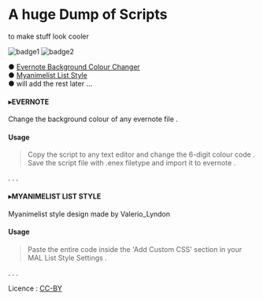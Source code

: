 <h1>A huge Dump of Scripts</h1>

to make stuff look cooler 

![badge1](https://img.shields.io/badge/dependencies-none-green.png "Logo Title Text 1") ![badge2](https://img.shields.io/badge/version-0.0.1-blue.png "Logo Title Text 1")

● [Evernote Background Colour Changer](https://github.com/sky2lz/script-bundle#evernote)<br>
● [Myanimelist List Style](https://github.com/sky2lz/script-bundle#myanimelist-list-style)<br>
● will add the rest later ...<br>

<h4> ▸EVERNOTE </h3>
Change the background colour of any evernote file . 

#### Usage 
>Copy the script to any text editor and change the 6-digit colour code . Save the script file with .enex filetype and import it to evernote .

. . .

<h4> ▸MYANIMELIST LIST STYLE </h3>
Myanimelist style design made by Valerio_Lyndon

#### Usage 
>Paste the entire code inside the 'Add Custom CSS' section in your MAL List Style Settings .

. . .

Licence : [CC-BY](https://creativecommons.org/licenses/by/3.0/)
